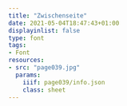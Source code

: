 ```yaml
---
title: "Zwischenseite"
date: 2021-05-04T18:47:43+01:00
displayinlist: false
type: font
tags:
- Font
resources:
- src: "page039.jpg"
  params:
    iiif: page039/info.json
    class: sheet
---
```

